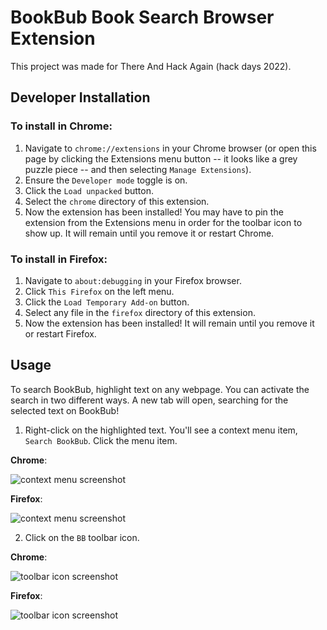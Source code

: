 # BookBub Book Search Browser Extension

This project was made for There And Hack Again (hack days 2022).

## Developer Installation

### To install in Chrome:

1. Navigate to `chrome://extensions` in your Chrome browser (or open this page by clicking the Extensions menu button -- it looks like a grey puzzle piece -- and then selecting `Manage Extensions`).
2. Ensure the `Developer mode` toggle is on.
3. Click the `Load unpacked` button.
4. Select the `chrome` directory of this extension. 
5. Now the extension has been installed! You may have to pin the extension from the Extensions menu in order for the toolbar icon to show up. It will remain until you remove it or restart Chrome.

### To install in Firefox:

1. Navigate to `about:debugging` in your Firefox browser.
2. Click `This Firefox` on the left menu.
3. Click the `Load Temporary Add-on` button.
4. Select any file in the `firefox` directory of this extension.
5. Now the extension has been installed! It will remain until you remove it or restart Firefox.

## Usage

To search BookBub, highlight text on any webpage. You can activate the search in two different ways. A new tab will open, searching for the selected text on BookBub!

1. Right-click on the highlighted text. You'll see a context menu item, `Search BookBub`. Click the menu item.

**Chrome**:

![context menu screenshot](https://user-images.githubusercontent.com/12358765/193312402-37b7a6dd-496c-4c61-9ad3-17772a1b9f69.png)

**Firefox**:

![context menu screenshot](https://user-images.githubusercontent.com/12358765/193312871-ec122a80-73b9-4725-9f67-cc3b1648dd08.png)

2. Click on the `BB` toolbar icon.

**Chrome**:

![toolbar icon screenshot](https://user-images.githubusercontent.com/12358765/193312403-214583cb-30e0-4359-910c-90e52042fa92.png)

**Firefox**:

![toolbar icon screenshot](https://user-images.githubusercontent.com/12358765/193312872-c991105b-13a8-4de9-ac00-c80656088e54.png)
